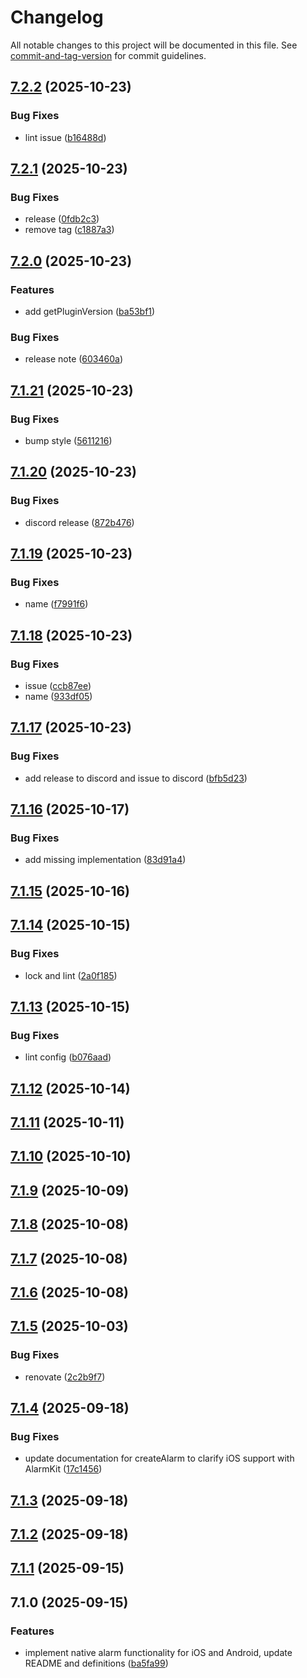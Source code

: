 # Changelog

All notable changes to this project will be documented in this file. See [commit-and-tag-version](https://github.com/absolute-version/commit-and-tag-version) for commit guidelines.

## [7.2.2](https://github.com/Cap-go/capacitor-alarm/compare/7.2.1...7.2.2) (2025-10-23)


### Bug Fixes

* lint issue ([b16488d](https://github.com/Cap-go/capacitor-alarm/commit/b16488d1f59cc5bf3d606bf149ff2cba4bedb905))

## [7.2.1](https://github.com/Cap-go/capacitor-alarm/compare/7.2.0...7.2.1) (2025-10-23)


### Bug Fixes

* release ([0fdb2c3](https://github.com/Cap-go/capacitor-alarm/commit/0fdb2c34aefb29d25c4dd856853ac76ded16b341))
* remove tag ([c1887a3](https://github.com/Cap-go/capacitor-alarm/commit/c1887a3079d7339ccd0e01e602b988bb82d46483))

## [7.2.0](https://github.com/Cap-go/capacitor-alarm/compare/7.1.21...7.2.0) (2025-10-23)


### Features

* add getPluginVersion ([ba53bf1](https://github.com/Cap-go/capacitor-alarm/commit/ba53bf11a1652865994a6c606327f02dba3fcd7d))


### Bug Fixes

* release note ([603460a](https://github.com/Cap-go/capacitor-alarm/commit/603460a9690b0a6437c6d2345e4b51a950c0dfe8))

## [7.1.21](https://github.com/Cap-go/capacitor-alarm/compare/7.1.20...7.1.21) (2025-10-23)


### Bug Fixes

* bump style ([5611216](https://github.com/Cap-go/capacitor-alarm/commit/56112168a610d7830c84589a637f42fd9a76dd01))

## [7.1.20](https://github.com/Cap-go/capacitor-alarm/compare/7.1.19...7.1.20) (2025-10-23)


### Bug Fixes

* discord release ([872b476](https://github.com/Cap-go/capacitor-alarm/commit/872b476ac4fb13d4d966c314284dd00598d6143b))

## [7.1.19](https://github.com/Cap-go/capacitor-alarm/compare/7.1.18...7.1.19) (2025-10-23)


### Bug Fixes

* name ([f7991f6](https://github.com/Cap-go/capacitor-alarm/commit/f7991f65d71ff2f4dcbfb637b7e864bc91a7662a))

## [7.1.18](https://github.com/Cap-go/capacitor-alarm/compare/7.1.17...7.1.18) (2025-10-23)


### Bug Fixes

* issue ([ccb87ee](https://github.com/Cap-go/capacitor-alarm/commit/ccb87ee882d0fdbe440c11bfe29b873f82556d7f))
* name ([933df05](https://github.com/Cap-go/capacitor-alarm/commit/933df052208619b841e0eba5054de0b635a61e6e))

## [7.1.17](https://github.com/Cap-go/capacitor-alarm/compare/7.1.16...7.1.17) (2025-10-23)


### Bug Fixes

* add release to discord and issue to discord ([bfb5d23](https://github.com/Cap-go/capacitor-alarm/commit/bfb5d23053f2eac37ccab5b1427dfb4c45f45f18))

## [7.1.16](https://github.com/Cap-go/capacitor-alarm/compare/7.1.15...7.1.16) (2025-10-17)


### Bug Fixes

* add missing implementation ([83d91a4](https://github.com/Cap-go/capacitor-alarm/commit/83d91a4deb92a7bf7746771442b4ec90f3c1afe2))

## [7.1.15](https://github.com/Cap-go/capacitor-alarm/compare/7.1.14...7.1.15) (2025-10-16)

## [7.1.14](https://github.com/Cap-go/capacitor-alarm/compare/7.1.13...7.1.14) (2025-10-15)


### Bug Fixes

* lock and lint ([2a0f185](https://github.com/Cap-go/capacitor-alarm/commit/2a0f18551b7244ee09626edff099a6457479598f))

## [7.1.13](https://github.com/Cap-go/capacitor-alarm/compare/7.1.12...7.1.13) (2025-10-15)


### Bug Fixes

* lint config ([b076aad](https://github.com/Cap-go/capacitor-alarm/commit/b076aad02829ac6b25014f4154525bf36c3cf839))

## [7.1.12](https://github.com/Cap-go/capacitor-alarm/compare/7.1.11...7.1.12) (2025-10-14)

## [7.1.11](https://github.com/Cap-go/capacitor-alarm/compare/7.1.10...7.1.11) (2025-10-11)

## [7.1.10](https://github.com/Cap-go/capacitor-alarm/compare/7.1.9...7.1.10) (2025-10-10)

## [7.1.9](https://github.com/Cap-go/capacitor-alarm/compare/7.1.8...7.1.9) (2025-10-09)

## [7.1.8](https://github.com/Cap-go/capacitor-alarm/compare/7.1.7...7.1.8) (2025-10-08)

## [7.1.7](https://github.com/Cap-go/capacitor-alarm/compare/7.1.6...7.1.7) (2025-10-08)

## [7.1.6](https://github.com/Cap-go/capacitor-alarm/compare/7.1.5...7.1.6) (2025-10-08)

## [7.1.5](https://github.com/Cap-go/capacitor-alarm/compare/7.1.4...7.1.5) (2025-10-03)


### Bug Fixes

* renovate ([2c2b9f7](https://github.com/Cap-go/capacitor-alarm/commit/2c2b9f75a78cfca197e4d6edccef9a13a7239eca))

## [7.1.4](https://github.com/Cap-go/capacitor-alarm/compare/7.1.3...7.1.4) (2025-09-18)


### Bug Fixes

* update documentation for createAlarm to clarify iOS support with AlarmKit ([17c1456](https://github.com/Cap-go/capacitor-alarm/commit/17c1456163dab77f2c666fa41097dd95616242a6))

## [7.1.3](https://github.com/Cap-go/capacitor-alarm/compare/7.1.2...7.1.3) (2025-09-18)

## [7.1.2](https://github.com/Cap-go/capacitor-alarm/compare/7.1.1...7.1.2) (2025-09-18)

## [7.1.1](https://github.com/Cap-go/capacitor-alarm/compare/7.1.0...7.1.1) (2025-09-15)

## 7.1.0 (2025-09-15)


### Features

* implement native alarm functionality for iOS and Android, update README and definitions ([ba5fa99](https://github.com/Cap-go/capacitor-alarm/commit/ba5fa99e85233a35af2018c11f825f2803b222d5))
